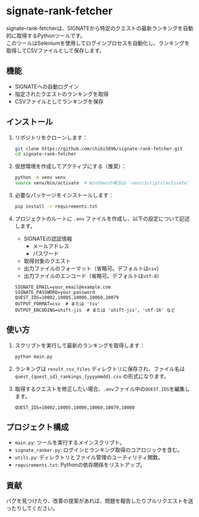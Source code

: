 # signate-rank-fetcher

signate-rank-fetcherは、SIGNATEから特定のクエストの最新ランキングを自動的に取得するPythonツールです。  
このツールはSeleniumを使用してログインプロセスを自動化し、ランキングを取得してCSVファイルとして保存します。

## 機能

- SIGNATEへの自動ログイン
- 指定されたクエストのランキングを取得
- CSVファイルとしてランキングを保存

## インストール

1. リポジトリをクローンします：
    ```bash
    git clone https://github.com/chibi5896/signate-rank-fetcher.git
    cd signate-rank-fetcher
    ```

2. 仮想環境を作成してアクティブにする（推奨）：
    ```bash
    python -m venv venv
    source venv/bin/activate  # Windowsの場合は `venv\Scripts\activate`
    ```

3. 必要なパッケージをインストールします：
    ```bash
    pip install -r requirements.txt
    ```

4. プロジェクトのルートに `.env` ファイルを作成し、以下の設定について記述します。

    - SIGNATEの認証情報
        - メールアドレス
        - パスワード
    - 取得対象のクエスト
    - 出力ファイルのフォーマット（省略可。デフォルトは`csv`）
    - 出力ファイルのエンコード（省略可。デフォルトは`utf-8`）

    ```.env
    SIGNATE_EMAIL=your_email@example.com
    SIGNATE_PASSWORD=your_password
    QUEST_IDS=10002,10005,10006,10060,10079
    OUTPUT_FORMAT=csv  # または 'tsv'
    OUTPUT_ENCODING=shift-jis  # または 'shift-jis', 'utf-16' など
    ```

## 使い方

1. スクリプトを実行して最新のランキングを取得します：
    ```bash
    python main.py
    ```

2. ランキングは `result_csv_files` ディレクトリに保存され、ファイル名は `quest_{quest_id}_rankings_{yyyymmdd}.csv` の形式になります。

3. 取得するクエストを修正したい場合、`.env`ファイル中の`QUEST_IDS`を編集します。
    ```.env
    QUEST_IDS=10002,10005,10006,10060,10079,10080
    ```

## プロジェクト構成

- `main.py`: ツールを実行するメインスクリプト。
- `signate_ranker.py`: ログインとランキング取得のコアロジックを含む。
- `utils.py`: ディレクトリとファイル管理のユーティリティ関数。
- `requirements.txt`: Pythonの依存関係をリストアップ。

## 貢献

バグを見つけたり、改善の提案があれば、問題を報告したりプルリクエストを送ったりしてください。
